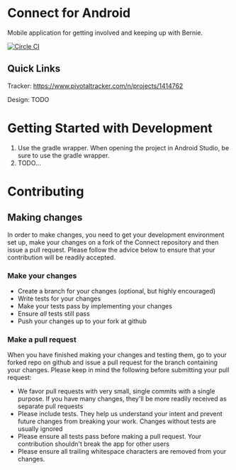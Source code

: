 # Connect for Android

Mobile application for getting involved and keeping up with Bernie.  

[![Circle CI](https://circleci.com/gh/Bernie-2016/Connect-Android.svg?style=svg)](https://circleci.com/gh/Bernie-2016/Connect-Android)

## Quick Links

Tracker: https://www.pivotaltracker.com/n/projects/1414762

Design: TODO

# Getting Started with Development

1. Use the gradle wrapper. When opening the project in Android Studio, be sure to use the gradle wrapper.
2. TODO...

# Contributing

## Making changes

In order to make changes, you need to get your development environment set up, make your changes on a fork of the Connect repository and then issue a pull request.  Please follow the advice below to ensure that your contribution will be readily accepted.

### Make your changes

* Create a branch for your changes (optional, but highly encouraged)
* Write tests for your changes
* Make your tests pass by implementing your changes
* Ensure _all_ tests still pass
* Push your changes up to your fork at github

### Make a pull request

When you have finished making your changes and testing them, go to your forked repo on github and issue a pull request for the branch containing your changes.  Please keep in mind the following before submitting your pull request:

* We favor pull requests with very small, single commits with a single purpose.  If you have many changes, they'll be more readily received as separate pull requests
* Please include tests.  They help us understand your intent and prevent future changes from breaking your work.  Changes without tests are usually ignored
* Please ensure all tests pass before making a pull request.  Your contribution shouldn't break the app for other users
* Please ensure all trailing whitespace characters are removed from your changes.
